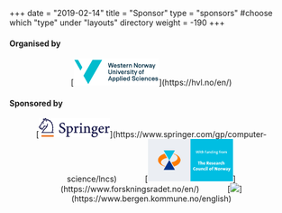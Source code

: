 +++
date = "2019-02-14"
title = "Sponsor"
type = "sponsors"  #choose which "type" under "layouts" directory
weight = -190
+++

#### Organised by

<center>[<img src="/img/hvl-logo.png" style="width:30%;">](https://hvl.no/en/)</center>

#### Sponsored by

<center>[<img src="/img/springer.png" style="width:25%;">](https://www.springer.com/gp/computer-science/lncs)&emsp;
&emsp;
&emsp;[<img src="/img/nfr.png" style="width:30%;">](https://www.forskningsradet.no/en/)&emsp;
&emsp;
&emsp;[<img src="/img/bergenkommue.jpg" style="width:25%;">](https://www.bergen.kommune.no/english)</center>



